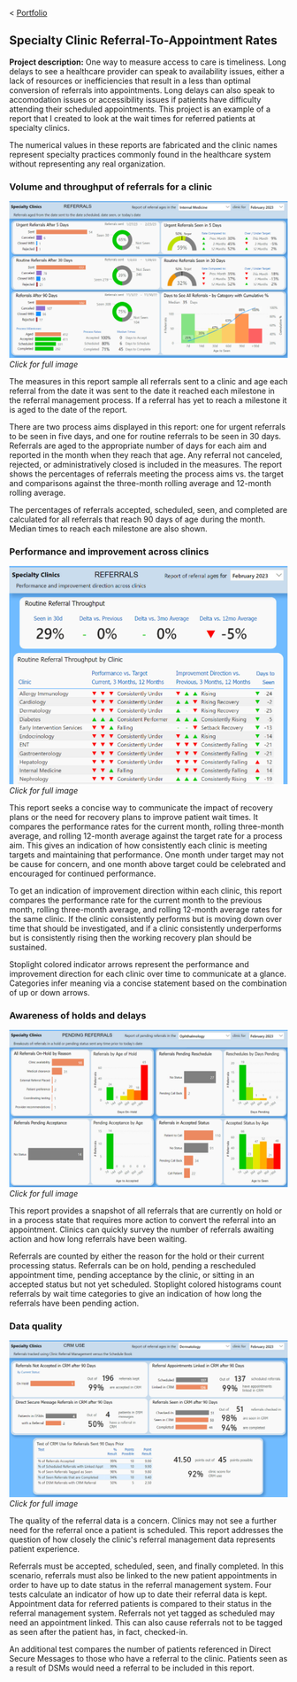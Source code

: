 < [Portfolio](/)

## Specialty Clinic Referral-To-Appointment Rates

**Project description:** One way to measure access to care is timeliness.  Long delays to see a healthcare provider can speak to availability issues, either a lack of resources or inefficiencies that result in a less than optimal conversion of referrals into appointments. Long delays can also speak to accomodation issues or accessibility issues if patients have difficulty attending their scheduled appointments.
This project is an example of a report that I created to look at the wait times for referred patients at specialty clinics. 

The numerical values in these reports are fabricated and the clinic names represent specialty practices commonly found in the healthcare system without representing any real organization. 

### Volume and throughput of referrals for a clinic

<a href="images/internal_med_referrals.jpg"><img src="images/internal_med_referrals.jpg?raw=true"/></a> 
*Click for full image*

The measures in this report sample all referrals sent to a clinic and age each referral from the date it was sent to the date it reached each milestone in the referral management process. If a referral has yet to reach a milestone it is aged to the date of the report. 

There are two process aims displayed in this report: one for urgent referrals to be seen in five days, and one for routine referrals to be seen in 30 days.  Referrals are aged to the appropriate number of days for each aim and reported in the month when they reach that age. Any referral not canceled, rejected, or administratively closed is included in the measures. The report shows the percentages of referrals meeting the process aims vs. the target and comparisons against the three-month rolling average and 12-month rolling average.

The percentages of referrals accepted, scheduled, seen, and completed are calculated for all referrals that reach 90 days of age during the month.  Median times to reach each milestone are also shown. 

### Performance and improvement across clinics

<a href="images/referral_performance.jpg"><img src="images/referral_performance.jpg?raw=true"/></a> 
*Click for full image*

This report seeks a concise way to communicate the impact of recovery plans or the need for recovery plans to improve patient wait times. It compares the performance rates for the current month, rolling three-month average, and rolling 12-month average against the target rate for a process aim. This gives an indication of how consistently each clinic is meeting targets and maintaining that performance. One month under target may not be cause for concern, and one month above target could be celebrated and encouraged for continued performance. 

To get an indication of improvement direction within each clinic, this report compares the performance rate for the current month to the previous month, rolling three-month average, and rolling 12-month average rates for the same clinic. If the clinic consistently performs but is moving down over time that should be investigated, and if a clinic consistently underperforms but is consistently rising then the working recovery plan should be sustained. 

Stoplight colored indicator arrows represent the performance and improvement direction for each clinic over time to communicate at a glance. Categories infer meaning via a concise statement based on the combination of up or down arrows. 

### Awareness of holds and delays
 
<a href="images/pending_referrals.jpg"><img src="images/pending_referrals.jpg?raw=true"/></a> 
*Click for full image*

This report provides a snapshot of all referrals that are currently on hold or in a process state that requires more action to convert the referral into an appointment. Clinics can quickly survey the number of referrals awaiting action and how long referrals have been waiting. 

Referrals are counted by either the reason for the hold or their current processing status. Referrals can be on hold, pending a rescheduled appointment time, pending acceptance by the clinic, or sitting in an accepted status but not yet scheduled. Stoplight colored histograms count referrals by wait time categories to give an indication of how long the referrals have been pending action.

### Data quality 
 
<a href="images/referral_data_quality.jpg"><img src="images/referral_data_quality.jpg?raw=true"/></a> 
*Click for full image*

The quality of the referral data is a concern. Clinics may not see a further need for the referral once a patient is scheduled. This report addresses the question of how closely the clinic's referral management data represents patient experience. 

Referrals must be accepted, scheduled, seen, and finally completed. In this scenario, referrals must also be linked to the new patient appointments in order to have up to date status in the referral management system. Four tests calculate an indicator of how up to date their referral data is kept. Appointment data for referred patients is compared to their status in the referral management system. Referrals not yet tagged as scheduled may need an appointment linked. This can also cause referrals not to be tagged as seen after the patient has, in fact, checked-in. 

An additional test compares the number of patients referenced in Direct Secure Messages to those who have a referral to the clinic. Patients seen as a result of DSMs would need a referral to be included in this report.  

